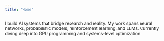 ```yaml
---
title: "Home"
---
```


I build AI systems that bridge research and reality. My work spans neural networks, probabilistic models, reinforcement learning, and LLMs. Currently diving deep into GPU programming and systems-level optimization.